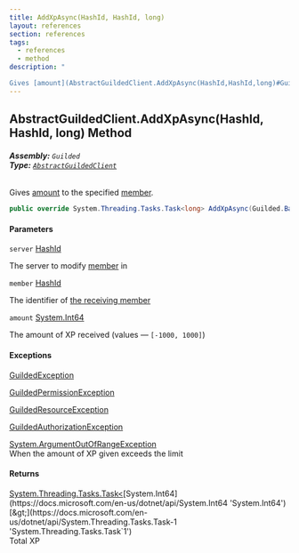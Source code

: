 ```yaml
---
title: AddXpAsync(HashId, HashId, long)
layout: references
section: references
tags:
  - references
  - method
description: "

Gives [amount](AbstractGuildedClient.AddXpAsync(HashId,HashId,long)#Guilded.AbstractGuildedClient.AddXpAsync(Guilded.Base.HashId,Guilded.Base.HashId,long).amount 'Guilded.AbstractGuildedClient.AddXpAsync(Guilded.Base.HashId, Guilded.Base.HashId, long).amount') to the specified [member](AbstractGuildedClient.AddXpAsync(HashId,HashId,long)#Guilded.AbstractGuildedClient.AddXpAsync(Guilded.Base.HashId,Guilded.Base.HashId,long).member 'Guilded.AbstractGuildedClient.AddXpAsync(Guilded.Base.HashId, Guilded.Base.HashId, long).member')."
---
```


## AbstractGuildedClient.AddXpAsync(HashId, HashId, long) Method
###### **Assembly:** `Guilded`<br/>**Type:** [`AbstractGuildedClient`](AbstractGuildedClient 'Guilded.AbstractGuildedClient')

Gives [amount](AbstractGuildedClient.AddXpAsync(HashId,HashId,long)#Guilded.AbstractGuildedClient.AddXpAsync(Guilded.Base.HashId,Guilded.Base.HashId,long).amount 'Guilded.AbstractGuildedClient.AddXpAsync(Guilded.Base.HashId, Guilded.Base.HashId, long).amount') to the specified [member](AbstractGuildedClient.AddXpAsync(HashId,HashId,long)#Guilded.AbstractGuildedClient.AddXpAsync(Guilded.Base.HashId,Guilded.Base.HashId,long).member 'Guilded.AbstractGuildedClient.AddXpAsync(Guilded.Base.HashId, Guilded.Base.HashId, long).member').

```csharp
public override System.Threading.Tasks.Task<long> AddXpAsync(Guilded.Base.HashId server, Guilded.Base.HashId member, long amount);
```
#### Parameters

<a name='Guilded.AbstractGuildedClient.AddXpAsync(Guilded.Base.HashId,Guilded.Base.HashId,long).server'></a>

`server` [HashId](HashId 'Guilded.Base.HashId')

The server to modify [member](Member 'Guilded.Base.Servers.Member') in

<a name='Guilded.AbstractGuildedClient.AddXpAsync(Guilded.Base.HashId,Guilded.Base.HashId,long).member'></a>

`member` [HashId](HashId 'Guilded.Base.HashId')

The identifier of [the receiving member](Member 'Guilded.Base.Servers.Member')

<a name='Guilded.AbstractGuildedClient.AddXpAsync(Guilded.Base.HashId,Guilded.Base.HashId,long).amount'></a>

`amount` [System.Int64](https://docs.microsoft.com/en-us/dotnet/api/System.Int64 'System.Int64')

The amount of XP received (values — `[-1000, 1000]`)

#### Exceptions

[GuildedException](GuildedException 'Guilded.Base.GuildedException')

[GuildedPermissionException](GuildedPermissionException 'Guilded.Base.GuildedPermissionException')

[GuildedResourceException](GuildedResourceException 'Guilded.Base.GuildedResourceException')

[GuildedAuthorizationException](GuildedAuthorizationException 'Guilded.Base.GuildedAuthorizationException')

[System.ArgumentOutOfRangeException](https://docs.microsoft.com/en-us/dotnet/api/System.ArgumentOutOfRangeException 'System.ArgumentOutOfRangeException')  
When the amount of XP given exceeds the limit

#### Returns
[System.Threading.Tasks.Task&lt;](https://docs.microsoft.com/en-us/dotnet/api/System.Threading.Tasks.Task-1 'System.Threading.Tasks.Task`1')[System.Int64](https://docs.microsoft.com/en-us/dotnet/api/System.Int64 'System.Int64')[&gt;](https://docs.microsoft.com/en-us/dotnet/api/System.Threading.Tasks.Task-1 'System.Threading.Tasks.Task`1')  
Total XP